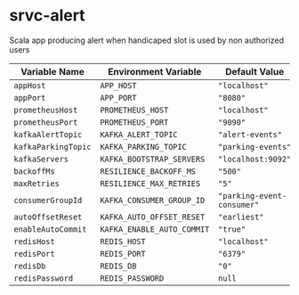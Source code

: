 # srvc-alert

Scala app producing alert when handicaped slot is used by non authorized users

| Variable Name       | Environment Variable       | Default Value              | Type             |
| ------------------- | -------------------------- | -------------------------- | ---------------- |
| `appHost`           | `APP_HOST`                 | `"localhost"`              | `String`         |
| `appPort`           | `APP_PORT`                 | `"8080"`                   | `Int`            |
| `prometheusHost`    | `PROMETHEUS_HOST`          | `"localhost"`              | `String`         |
| `prometheusPort`    | `PROMETHEUS_PORT`          | `"9090"`                   | `Int`            |
| `kafkaAlertTopic`   | `KAFKA_ALERT_TOPIC`        | `"alert-events"`           | `String`         |
| `kafkaParkingTopic` | `KAFKA_PARKING_TOPIC`      | `"parking-events"`         | `String`         |
| `kafkaServers`      | `KAFKA_BOOTSTRAP_SERVERS`  | `"localhost:9092"`         | `String`         |
| `backoffMs`         | `RESILIENCE_BACKOFF_MS`    | `"500"`                    | `Long`           |
| `maxRetries`        | `RESILIENCE_MAX_RETRIES`   | `"5"`                      | `Int`            |
| `consumerGroupId`   | `KAFKA_CONSUMER_GROUP_ID`  | `"parking-event-consumer"` | `String`         |
| `autoOffsetReset`   | `KAFKA_AUTO_OFFSET_RESET`  | `"earliest"`               | `String`         |
| `enableAutoCommit`  | `KAFKA_ENABLE_AUTO_COMMIT` | `"true"`                   | `Boolean`        |
| `redisHost`         | `REDIS_HOST`               | `"localhost"`              | `String`         |
| `redisPort`         | `REDIS_PORT`               | `"6379"`                   | `Int`            |
| `redisDb`           | `REDIS_DB`                 | `"0"`                      | `Int`            |
| `redisPassword`     | `REDIS_PASSWORD`           | `null`                     | `Option[String]` |
